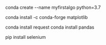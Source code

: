 conda create --name myfirstalgo python=3.7

conda install -c conda-forge matplotlib

conda install  request
conda install pandas

pip install selenium